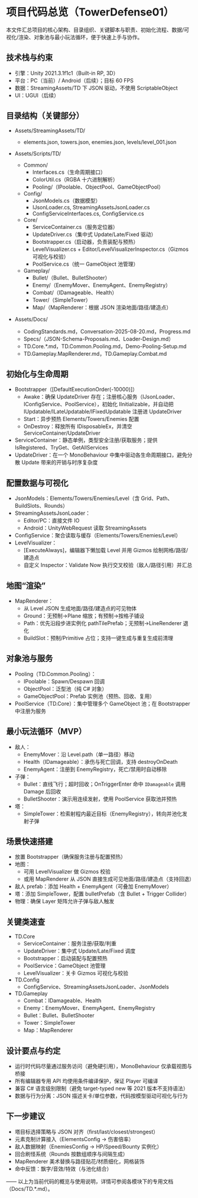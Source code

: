 # 项目代码总览（TowerDefense01）

本文件汇总项目的核心架构、目录组织、关键脚本与职责、初始化流程、数据/可视化/渲染、对象池与最小玩法循环，便于快速上手与协作。

## 技术栈与约束
- 引擎：Unity 2021.3.1f1c1（Built-in RP, 3D）
- 平台：PC（当前）/ Android（后续）；目标 60 FPS
- 数据：StreamingAssets/TD 下 JSON 驱动，不使用 ScriptableObject
- UI：UGUI（后续）

## 目录结构（关键部分）
- Assets/StreamingAssets/TD/
  - elements.json, towers.json, enemies.json, levels/level_001.json
- Assets/Scripts/TD/
  - Common/
    - Interfaces.cs（生命周期接口）
    - ColorUtil.cs（RGBA 十六进制解析）
    - Pooling/（IPoolable、ObjectPool<T>、GameObjectPool）
  - Config/
    - JsonModels.cs（数据模型）
    - IJsonLoader.cs, StreamingAssetsJsonLoader.cs
    - ConfigServiceInterfaces.cs, ConfigService.cs
  - Core/
    - ServiceContainer.cs（服务定位器）
    - UpdateDriver.cs（集中式 Update/Late/Fixed 驱动）
    - Bootstrapper.cs（启动器，负责装配与预热）
    - LevelVisualizer.cs + Editor/LevelVisualizerInspector.cs（Gizmos 可视化与校验）
    - PoolService.cs（统一 GameObject 池管理）
  - Gameplay/
    - Bullet/（Bullet、BulletShooter）
    - Enemy/（EnemyMover、EnemyAgent、EnemyRegistry）
    - Combat/（IDamageable、Health）
    - Tower/（SimpleTower）
    - Map/（MapRenderer：根据 JSON 渲染地面/路径/建造点）
  
- Assets/Docs/
  - CodingStandards.md，Conversation-2025-08-20.md，Progress.md
  - Specs/（JSON-Schema-Proposals.md、Loader-Design.md）
  - TD.Core.*.md，TD.Common.Pooling.md，Demo-Pooling-Setup.md
  - TD.Gameplay.MapRenderer.md，TD.Gameplay.Combat.md

## 初始化与生命周期
- Bootstrapper（[DefaultExecutionOrder(-10000)]）
  - Awake：确保 UpdateDriver 存在；注册核心服务（IJsonLoader、IConfigService、PoolService），初始化 IInitializable，并自动把 IUpdatable/ILateUpdatable/IFixedUpdatable 注册进 UpdateDriver
  - Start：异步预热 Elements/Towers/Enemies 配置
  - OnDestroy：释放所有 IDisposableEx，并清空 ServiceContainer/UpdateDriver
- ServiceContainer：静态单例，类型安全注册/获取服务；提供 IsRegistered、TryGet、GetAllServices
- UpdateDriver：在一个 MonoBehaviour 中集中驱动各生命周期接口，避免分散 Update 带来的开销与时序复杂度

## 配置数据与可视化
- JsonModels：Elements/Towers/Enemies/Level（含 Grid、Path、BuildSlots、Rounds）
- StreamingAssetsJsonLoader：
  - Editor/PC：直接文件 IO
  - Android：UnityWebRequest 读取 StreamingAssets
- ConfigService：聚合读取与缓存（Elements/Towers/Enemies/Level）
- LevelVisualizer：
  - [ExecuteAlways]，编辑器下懒加载 Level 并用 Gizmos 绘制网格/路径/建造点
  - 自定义 Inspector：Validate Now 执行交叉校验（敌人/路径引用）并汇总

## 地图“渲染”
- MapRenderer：
  - 从 Level JSON 生成地面/路径/建造点的可见物体
  - Ground：无预制→Plane 缩放；有预制→按格子铺设
  - Path：优先沿段步进实例化 pathTilePrefab；无预制→LineRenderer 退化
  - BuildSlot：预制/Primitive 占位；支持一键生成与重复生成前清理

## 对象池与服务
- Pooling（TD.Common.Pooling）：
  - IPoolable：Spawn/Despawn 回调
  - ObjectPool<T>：泛型池（纯 C# 对象）
  - GameObjectPool：Prefab 实例池（预热、回收、复用）
- PoolService（TD.Core）：集中管理多个 GameObject 池；在 Bootstrapper 中注册为服务

## 最小玩法循环（MVP）
- 敌人：
  - EnemyMover：沿 Level.path（单一路径）移动
  - Health（IDamageable）：承伤与死亡回调，支持 destroyOnDeath
  - EnemyAgent：注册到 EnemyRegistry，死亡/禁用时自动移除
- 子弹：
  - Bullet：直线飞行；超时回收；OnTriggerEnter 命中 `IDamageable` 调用 Damage 后回收
  - BulletShooter：演示用连续发射，使用 PoolService 获取池并预热
- 塔：
  - SimpleTower：检索射程内最近目标（EnemyRegistry），转向并池化发射子弹

## 场景快速搭建
- 放置 Bootstrapper（确保服务注册与配置预热）
- 地图：
  - 可用 LevelVisualizer 做 Gizmos 校验
  - 或用 MapRenderer 从 JSON 直接生成可见地面/路径/建造点（支持回退）
- 敌人 prefab：添加 Health + EnemyAgent（可叠加 EnemyMover）
- 塔：添加 SimpleTower，配置 bulletPrefab（含 Bullet + Trigger Collider）
- 物理：确保 Layer 矩阵允许子弹与敌人触发

## 关键类速查
- TD.Core
  - ServiceContainer：服务注册/获取/判重
  - UpdateDriver：集中式 Update/Late/Fixed 调度
  - Bootstrapper：启动装配与配置预热
  - PoolService：GameObject 池管理
  - LevelVisualizer：关卡 Gizmos 可视化与校验
- TD.Config
  - ConfigService、StreamingAssetsJsonLoader、JsonModels
- TD.Gameplay
  - Combat：IDamageable、Health
  - Enemy：EnemyMover、EnemyAgent、EnemyRegistry
  - Bullet：Bullet、BulletShooter
  - Tower：SimpleTower
  - Map：MapRenderer

## 设计要点与约定
- 运行时代码尽量通过服务访问（避免硬引用），MonoBehaviour 仅承载视图与桥接
- 所有编辑器专用 API 均使用条件编译保护，保证 Player 可编译
- 兼容 C# 语言级别限制（避免 target-typed new 等 2021 版本不支持语法）
- 数据与行为分离：JSON 描述关卡/单位参数，代码按模型驱动可视化与行为

## 下一步建议
- 塔目标选择策略与 JSON 对齐（first/last/closest/strongest）
- 元素克制计算接入（ElementsConfig → 伤害倍率）
- 敌人数据映射（EnemiesConfig → HP/Speed/Bounty 实例化）
- 回合刷怪系统（Rounds 按数组顺序与间隔生成）
- MapRenderer 美术替换与路径贴花/材质细化，网格装饰
- 命中反馈：飘字/音效/特效（与池化结合）

—— 以上为当前代码的概览与使用说明，详情可参阅各模块下的专用文档（Docs/TD.*.md）。
